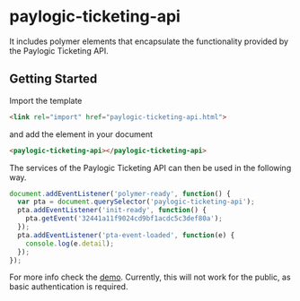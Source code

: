 paylogic-ticketing-api
================

It includes polymer elements that encapsulate the functionality provided by the Paylogic Ticketing API.

## Getting Started

Import the template

```html
<link rel="import" href="paylogic-ticketing-api.html">
```

and add the element in your document

```html
<paylogic-ticketing-api></paylogic-ticketing-api>
```

The services of the Paylogic Ticketing API can then be used in the following way.

```javascript
document.addEventListener('polymer-ready', function() {
  var pta = document.querySelector('paylogic-ticketing-api');
  pta.addEventListener('init-ready', function() {
    pta.getEvent('32441a11f9024cd9bf1acdc5c3def80a');
  });
  pta.addEventListener('pta-event-loaded', function(e) {
    console.log(e.detail);
  });
});
```

For more info check the [demo](https://github.com/spirosikmd/paylogic-ticketing-api/blob/master/demo.html). Currently,
this will not work for the public, as basic authentication is required.
